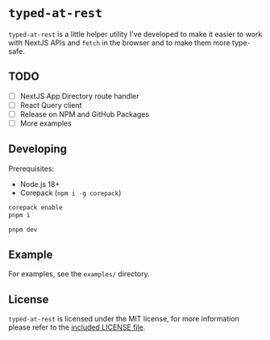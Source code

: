 # `typed-at-rest`

`typed-at-rest` is a little helper utility I've developed to make it easier to work with NextJS APIs and `fetch` in the browser and to make them more type-safe.

## TODO

- [ ] NextJS App Directory route handler
- [ ] React Query client
- [ ] Release on NPM and GitHub Packages
- [ ] More examples

## Developing

Prerequisites:

- Node.js 18+
- Corepack (`npm i -g corepack`)

```sh
corepack enable
pnpm i

pnpm dev
```

## Example

For examples, see the `examples/` directory.

## License

`typed-at-rest` is licensed under the MIT license, for more information please refer to the [included LICENSE file](./LICENSE).
